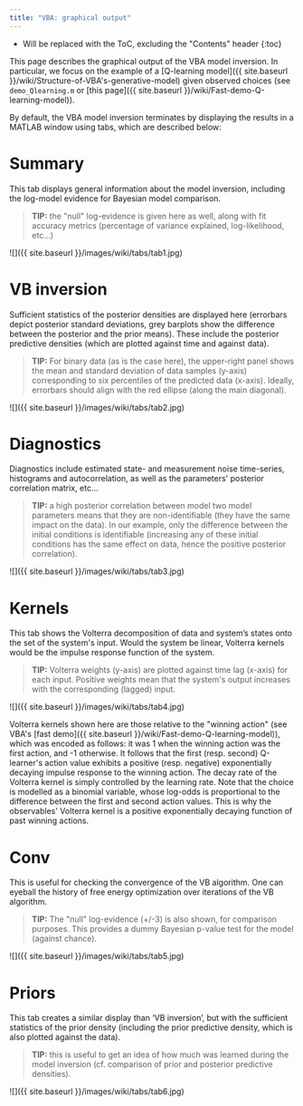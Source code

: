 ```yaml
---
title: "VBA: graphical output"
---
```

* Will be replaced with the ToC, excluding the "Contents" header
{:toc}

This page describes the graphical output of the VBA model inversion.
In particular, we focus on the example of a [Q-learning model]({{ site.baseurl }}/wiki/Structure-of-VBA's-generative-model) given observed choices (see `demo_Qlearning.m` or [this page]({{ site.baseurl }}/wiki/Fast-demo-Q-learning-model)).

By default, the VBA model inversion terminates by displaying the results in a MATLAB window using tabs, which are described below:

# Summary

This tab displays general information about the model inversion, including the log-model evidence for Bayesian model comparison.

> **TIP:** the "null" log-evidence is given here as well, along with fit accuracy metrics (percentage of variance explained, log-likelihood, etc...)

![]({{ site.baseurl }}/images/wiki/tabs/tab1.jpg)

# VB inversion

Sufficient statistics of the posterior densities are displayed here (errorbars depict posterior standard deviations, grey barplots show the difference between the posterior and the prior means). These include the posterior predictive densities (which are plotted against time and against data).

> **TIP:** For binary data (as is the case here), the upper-right panel shows the mean and standard deviation of data samples (y-axis) corresponding to six percentiles of the predicted data (x-axis). Ideally, errorbars should align with the red ellipse (along the main diagonal).

![]({{ site.baseurl }}/images/wiki/tabs/tab2.jpg)

# Diagnostics

Diagnostics include estimated state- and measurement noise time-series, histograms and autocorrelation, as well as the parameters' posterior correlation matrix, etc…

> **TIP:** a high posterior correlation between model two model parameters means that they are non-identifiable (they have the same impact on the data). In our example, only the difference between the initial conditions is identifiable (increasing any of these initial conditions has the same effect on data, hence the positive posterior correlation).

![]({{ site.baseurl }}/images/wiki/tabs/tab3.jpg)

# Kernels

This tab shows the Volterra decomposition of data and system’s states onto the set of the system's input. Would the system be linear, Volterra kernels would be the impulse response function of the system.

> **TIP:** Volterra weights (y-axis) are plotted against time lag (x-axis) for each input. Positive weights mean that the system's output increases with the corresponding (lagged) input.

![]({{ site.baseurl }}/images/wiki/tabs/tab4.jpg)

Volterra kernels shown here are those relative to the "winning action" (see VBA's [fast demo]({{ site.baseurl }}/wiki/Fast-demo-Q-learning-model)), which was encoded as follows: it was 1 when the winning action was the first action, and -1 otherwise. It follows that the first (resp. second) Q-learner's action value exhibits a positive (resp. negative) exponentially decaying impulse response to the winning action. The decay rate of the Volterra kernel is simply controlled by the learning rate. Note that the choice is modelled as a binomial variable, whose log-odds is proportional to the difference between the first and second action values. This is why the observables' Volterra kernel is a positive exponentially decaying function of past winning actions.


# Conv

This is useful for checking the convergence of the VB algorithm. One can eyeball the history of free energy optimization over iterations of the VB algorithm.

> **TIP:** The "null" log-evidence (+/-3) is also shown, for comparison purposes. This provides a dummy Bayesian p-value test for the model (against chance).

![]({{ site.baseurl }}/images/wiki/tabs/tab5.jpg)

# Priors

This tab creates a similar display than ‘VB inversion’, but with the sufficient statistics of the prior density (including the prior predictive density, which is also plotted against the data).

> **TIP:** this is useful to get an idea of how much was learned during the model inversion (cf. comparison of prior and posterior predictive densities).

![]({{ site.baseurl }}/images/wiki/tabs/tab6.jpg)
